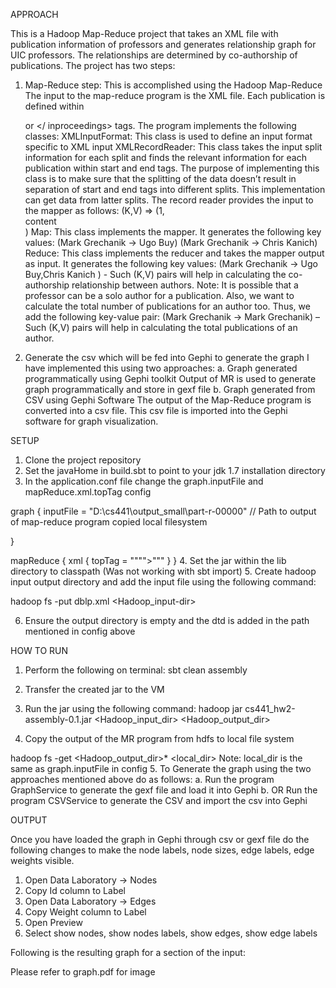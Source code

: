APPROACH

This is a Hadoop Map-Reduce project that takes an XML file with publication information of professors and generates relationship graph for UIC professors. The relationships are determined by co-authorship of publications.
The project has two steps:
1.	Map-Reduce step: This is accomplished using the Hadoop Map-Reduce
The input to the map-reduce program is the XML file. Each publication is defined within <article></article> or <inproceedings></ inproceedings> tags.
The program implements the following classes:
XMLInputFormat: This class is used to define an input format specific to XML input
XMLRecordReader: This class takes the input split information for each split and finds the relevant information for each publication within start and end tags. The purpose of implementing this class is to make sure that the splitting of the data doesn’t result in separation of start and end tags into different splits. This implementation can get data from latter splits.
The record reader provides the input to the mapper as follows:
(K,V) => (1, <article>content</article>)
Map: This class implements the mapper. It generates the following key values:
(Mark Grechanik -> Ugo Buy) (Mark Grechanik -> Chris Kanich)
Reduce: This class implements the reducer and takes the mapper output as input. It generates the following key values:
(Mark Grechanik -> Ugo Buy,Chris Kanich ) - Such (K,V) pairs will help in calculating the co-authorship relationship between authors.
Note: It is possible that a professor can be a solo author for a publication. Also, we want to calculate the total number of publications for an author too. Thus, we add the following key-value pair:
(Mark Grechanik -> Mark Grechanik) – Such (K,V) pairs will help in calculating the total publications of an author.

2.	Generate the csv which will be fed into Gephi to generate the graph
I have implemented this using two approaches:
a.	Graph generated programmatically using Gephi toolkit
Output of MR is used to generate graph programmatically and store in gexf file
b.	Graph generated from CSV using Gephi Software
The output of the Map-Reduce program is converted into a csv file. This csv file is imported into the Gephi software for graph visualization.


SETUP


1.	Clone the project repository
2.	Set the javaHome in build.sbt to point to your jdk 1.7 installation directory
3.	In the application.conf file change the graph.inputFile and mapReduce.xml.topTag config 

graph {
inputFile = "D:\\cs441\\output_small\\part-r-00000" // Path to output of map-reduce
program copied local filesystem
  
}

mapReduce {
  xml {
    topTag = """<?xml version="1.0" encoding="ISO-8859-1"?><!DOCTYPE dblp PUBLIC "-//DBLP//DTD//EN" "<add path to DTD>">"""
  }
}
4.	Set the jar within the lib directory to classpath (Was not working with sbt import)
5.	Create hadoop input output directory and add the input file using the following command:

hadoop fs -put dblp.xml <Hadoop_input-dir>

6.	Ensure the output directory is empty and the dtd is added in the path mentioned in config above


HOW TO RUN


1.	Perform the following on terminal:
sbt clean assembly
2.	Transfer the created jar to the VM

3.	Run the jar using the following command:
hadoop jar cs441_hw2-assembly-0.1.jar <Hadoop_input_dir> <Hadoop_output_dir>

4.	Copy the output of the MR program from hdfs to local file system

hadoop fs -get <Hadoop_output_dir>* <local_dir>
Note: local_dir is the same as graph.inputFile in config
5.	To Generate the graph using the two approaches mentioned above do as follows:
a.	Run the program GraphService to generate the gexf file and load it into Gephi
b.	OR Run the program CSVService to generate the CSV and import the csv into Gephi


OUTPUT

Once you have loaded the graph in Gephi through csv or gexf file do the following changes to make the node labels, node sizes, edge labels, edge weights visible.
1.	Open Data Laboratory -> Nodes
2.	Copy Id column to Label
3.	Open Data Laboratory -> Edges
4.	Copy Weight column to Label
5.	Open Preview
6.	Select show nodes, show nodes labels, show edges, show edge labels

Following is the resulting graph for a section of the input:
 
Please refer to graph.pdf for image
